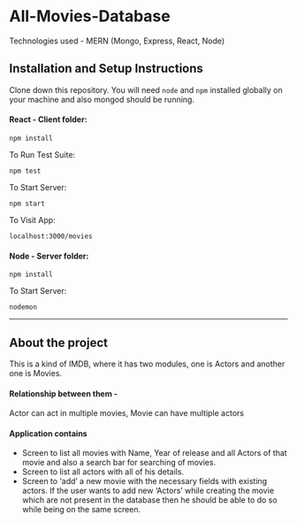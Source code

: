 # All-Movies-Database
Technologies used - MERN (Mongo, Express, React, Node)



## Installation and Setup Instructions

Clone down this repository. You will need `node` and `npm` installed globally on your machine and also mongod should be running.  

#### React - Client folder:

`npm install`  

To Run Test Suite:  

`npm test`  

To Start Server:

`npm start`   

To Visit App:

`localhost:3000/movies`  


#### Node - Server folder:

`npm install`  

To Start Server:

`nodemon` 

**********************************************************************************************************************

## About the project
This is a kind of IMDB, where it has two modules, one is Actors and another one is Movies.

#### Relationship between them -
Actor can act in multiple movies, 
Movie can have multiple actors

#### Application contains 
  - Screen to list all movies with Name, Year of release and all Actors of that movie and also a search bar for searching of movies.
  - Screen to list all actors with all of his details.
  - Screen to ‘add’ a new movie with the necessary fields with existing actors. If the user wants to add
    new ‘Actors’ while creating the movie which are not present in the database then he should be able to
    do so while being on the same screen.
